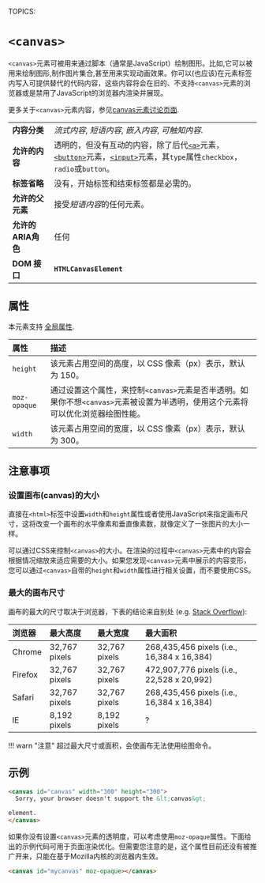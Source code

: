 TOPICS: <canvas>

# `<canvas>`

`<canvas>`元素可被用来通过脚本（通常是JavaScript）绘制图形。比如,它可以被用来绘制图形,制作图片集合,甚至用来实现动画效果。你可以(也应该)在元素标签内写入可提供替代的代码内容，这些内容将会在旧的、不支持`<canvas>`元素的浏览器或是禁用了JavaScript的浏览器内渲染并展现。

更多关于`<canvas>`元素内容，参见[canvas元素讨论页面](https://wiki.developer.mozilla.org/en-US/docs/Web/API/Canvas_API).

|  |  |
| :-- | :-- |
| **内容分类**  | *流式内容*, *短语内容*, *嵌入内容*, *可触知内容*.|
| **允许的内容** | 透明的，但没有互动的内容，除了后代[`<a>`](/zh-hans/webfrontend/<a>)元素，[`<button>`](/zh-han/webfrontend/<button>)元素，[`<input>`](/zh-han/webfrontend/<input>)元素，其`type`属性`checkbox`，`radio`或`button`。|
| **标签省略** | 没有，开始标签和结束标签都是必需的。|
| **允许的父元素** | 接受*短语内容*的任何元素。 |
| **允许的ARIA角色** | 任何 |
| **DOM 接口** | **`HTMLCanvasElement`** |

## 属性

本元素支持 [全局属性](/zh-hans/webfrontend/HTML_Global_Attributes).

| 属性 | 描述 |
| :-- | :-- |
| `height` | 该元素占用空间的高度，以 CSS 像素（px）表示，默认为 150。 |
| `moz-opaque` | 通过设置这个属性，来控制`<canvas>`元素是否半透明。如果你不想`<canvas>`元素被设置为半透明，使用这个元素将可以优化浏览器绘图性能。 |
| `width` | 该元素占用空间的宽度，以 CSS 像素（px）表示，默认为 300。 |

## 注意事项

### 设置画布(canvas)的大小

直接在`<html>`标签中设置`width`和`height`属性或者使用JavaScript来指定画布尺寸，这将改变一个画布的水平像素和垂直像素数，就像定义了一张图片的大小一样。

可以通过CSS来控制`<canvas>`的大小。在渲染的过程中`<canvas>`元素中的内容会根据情况缩放来适应需要的大小。如果您发现`<canvas>`元素中展示的内容变形，您可以通过`<canvas>`自带的`height`和`width`属性进行相关设置，而不要使用CSS。

### 最大的画布尺寸

画布的最大的尺寸取决于浏览器，下表的结论来自别处 (e.g. [Stack Overflow](https://stackoverflow.com/questions/6081483/maximum-size-of-a-canvas-element)):

| 浏览器 | 最大高度 | 最大宽度 | 最大面积 |
| :-- | :-- | :-- | :-- |
| Chrome | 32,767 pixels | 32,767 pixels | 268,435,456 pixels (i.e., 16,384 x 16,384) |
| Firefox | 32,767 pixels | 32,767 pixels | 472,907,776 pixels (i.e., 22,528 x 20,992) |
| Safari  | 32,767 pixels | 32,767 pixels | 268,435,456 pixels (i.e., 16,384 x 16,384) |
| IE | 8,192 pixels | 8,192 pixels | ? |

!!! warn "注意"
    超过最大尺寸或面积，会使画布无法使用绘图命令。

## 示例

```html
<canvas id="canvas" width="300" height="300">
  Sorry, your browser doesn't support the &lt;canvas&gt;

element.
</canvas>
```

如果你没有设置`<canvas>`元素的透明度，可以考虑使用`moz-opaque`属性。下面给出的示例代码可用于页面渲染优化。但需要您注意的是，这个属性目前还没有被推广开来，只能在基于Mozilla内核的浏览器内生效。

```html
<canvas id="mycanvas" moz-opaque></canvas>
```
